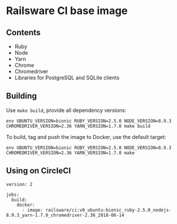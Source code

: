 # Railsware CI base image

## Contents

- Ruby
- Node
- Yarn
- Chrome
- Chromedriver
- Libraries for PostgreSQL and SQLite clients

## Building

Use `make build`, provide all dependency versions:

```
env UBUNTU_VERSION=bionic RUBY_VERSION=2.5.0 NODE_VERSION=8.9.3 CHROMEDRIVER_VERSION=2.36 YARN_VERSION=1.7.0 make build
```

To build, tag and push the image to Docker, use the default target:

```
env UBUNTU_VERSION=bionic RUBY_VERSION=2.5.0 NODE_VERSION=8.9.3 CHROMEDRIVER_VERSION=2.36 YARN_VERSION=1.7.0 make
```

## Using on CircleCI

```
version: 2

jobs:
  build:
    docker:
      - image: railsware/ci:v0_ubuntu-bionic_ruby-2.5.0_nodejs-8.9.3_yarn-1.7.0_chromedriver-2.36_2018-06-14
```
